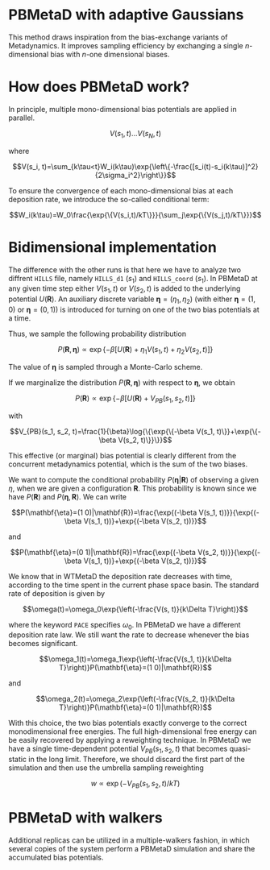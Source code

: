 
# PBMetaD with adaptive Gaussians

This method draws inspiration from the bias-exchange variants of Metadynamics. It improves sampling efficiency by exchanging a single $n$-dimensional bias with $n$-one dimensional biases.

# How does PBMetaD work?
In principle, multiple mono-dimensional bias potentials are applied in parallel.

$$V(s_1, t)...V(s_N, t)$$

where

$$V(s_i, t)=\sum_{k\tau<t}W_i(k\tau)\exp{\left\{-\frac{[s_i(t)-s_i(k\tau)]^2}{2\sigma_i^2}\right\}}$$

To ensure the convergence of each mono-dimensional bias at each deposition rate, we introduce the so-called conditional term: 

$$W_i(k\tau)=W_0\frac{\exp{\{V(s_i,t)/kT\}}}{\sum_j\exp{\{V(s_j,t)/kT\}}}$$


# Bidimensional implementation
The difference with the other runs is that here we have to analyze two diffrent `HILLS` file, namely `HILLS_d1` ($s_1$) and `HILLS_coord` ($s_1$). In PBMetaD at any given time step either $V(s_1,t)$ or $V(s_2,t)$ is added to the underlying potential $U(\mathbf{R})$. An auxiliary discrete variable $\mathbf{\eta}=(\eta_1, \eta_2)$ (with either $\mathbf{\eta}=(1, 0)$ or $\mathbf{\eta}=(0, 1)$) is introduced for turning on one of the two bias potentials at a time. 

Thus, we sample the following probability distribution

$$P(\mathbf{R}, \mathbf{\eta})\propto \exp{\{-\beta [U(\mathbf{R})+ \eta_1 V(s_1, t)+\eta_2 V(s_2, t)]\}}$$

The value of $\mathbf{\eta}$ is sampled through a Monte-Carlo scheme. 

If we marginalize the distribution $P(\mathbf{R}, \mathbf{\eta})$ with respect to $\mathbf{\eta}$, we obtain 

$$P(\mathbf{R})\propto \exp{\{-\beta[U(\mathbf{R})+ V_{PB}(s_1, s_2, t)]\}}$$

with 

$$V_{PB}(s_1, s_2, t)=\frac{1}{\beta}\log{\{\exp{\{-\beta V(s_1, t)\}}+\exp{\{-\beta V(s_2, t)\}}\}}$$

This effective (or marginal) bias potential is clearly different from the concurrent metadynamics potential, which is the sum of the two biases. 

We want to compute the conditional probability $P(\mathbf{\eta}|\mathbf{R})$ of observing a given $\eta$, when we are given a configuration $\mathbf{R}$. This probability is known since we have $P(\mathbf{R})$ and $P(\mathbf{\eta}, \mathbf{R})$. We can write 

$$P(\mathbf{\eta}=(1 0)|\mathbf{R})=\frac{\exp{(-\beta V(s_1, t))}}{\exp{(-\beta V(s_1, t))}+\exp{(-\beta V(s_2, t))}}$$

and 

$$P(\mathbf{\eta}=(0 1)|\mathbf{R})=\frac{\exp{(-\beta V(s_2, t))}}{\exp{(-\beta V(s_1, t))}+\exp{(-\beta V(s_2, t))}}$$

We know that in WTMetaD the deposition rate decreases with time, according to the time spent in the current phase space basin. The standard rate of deposition is given by 

$$\omega(t)=\omega_0\exp{\left(-\frac{V(s, t)}{k\Delta T}\right)}$$

where the keyword `PACE` specifies $\omega_0$. In PBMetaD we have a different deposition rate law. We still want the rate to decrease whenever the bias becomes significant. 

$$\omega_1(t)=\omega_1\exp{\left(-\frac{V(s_1, t)}{k\Delta T}\right)}P(\mathbf{\eta}=(1 0)|\mathbf{R})$$

and 

$$\omega_2(t)=\omega_2\exp{\left(-\frac{V(s_2, t)}{k\Delta T}\right)}P(\mathbf{\eta}=(0 1)|\mathbf{R})$$

With this choice, the two bias potentials exactly converge to the correct monodimensional free energies. The full high-dimensional free energy can be easily recovered by applying a reweighting technique. In PBMetaD we have a single time-dependent potential $V_{PB}(s_1, s_2, t)$ that becomes quasi-static in the long limit. Therefore, we should discard the first part of the simulation and then use the umbrella sampling reweighting 

$$w\propto \exp{(-V_{PB}(s_1, s_2, t)/kT)}$$


# PBMetaD with walkers
Additional replicas can be utilized in a multiple-walkers fashion, in which several copies of the system perform a PBMetaD simulation and share the accumulated bias potentials.
 